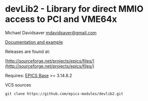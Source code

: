devLib2 - Library for direct MMIO access to PCI and VME64x
==========================================================

Michael Davidsaver <mdavidsaver@gmail.com>

[Documentation and example](http://epics.sourceforge.net/devlib2/)

Releases are found at:

[http://sourceforge.net/projects/epics/files/](http://sourceforge.net/projects/epics/files/)

Requires: [EPICS Base](http://www.aps.anl.gov/epics/) >= 3.14.8.2

VCS sources

```shell
git clone https://github.com/epics-modules/devlib2.git
```
